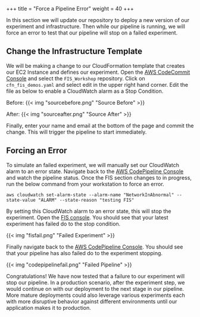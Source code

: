 +++
title = "Force a Pipeline Error"
weight = 40
+++

In this section we will update our repository to deploy a new version of our experiment and infrastructure.
Then while our pipeline is running, we will force an error to test that our pipeline will stop on a failed experiment. 

## Change the Infrastructure Template

We will be making a change to our CloudFormation template that creates our EC2 Instance and defines our experiment. 
Open the [AWS CodeCommit Console](https://console.aws.amazon.com/codesuite/codecommit/home?#Home) and select the ```FIS_Workshop``` repository.
Click on ```cfn_fis_demos.yaml``` and select edit in the upper right hand corner.
Edit the file as below to enable a CloudWatch alarm as a Stop Condition. 

Before:
{{< img "sourcebefore.png" "Source Before" >}}

After:
{{< img "sourceafter.png" "Source After" >}}

Finally, enter your name and email at the bottom of the page and commit the change.
This will trigger the pipeline to start immediately. 

## Forcing an Error

To simulate an failed experiment, we will manually set our CloudWatch alarm to an error state.
Navigate back to the [AWS CodePipeline Console](https://console.aws.amazon.com/codesuite/codepipeline/home?#Home) and watch the pipeline status. 
Once the FIS section changes to in progress, run the below command from your workstation to force an error. 

```
aws cloudwatch set-alarm-state --alarm-name "NetworkInAbnormal" --state-value "ALARM" --state-reason "testing FIS"
```

By setting this CloudWatch alarm to an error state, this will stop the experiment.
Open the [FIS console](https://console.aws.amazon.com/fis/home?#Experiments).
You should see that your latest experiment has failed do to the stop condition. 

{{< img "fisfail.png" "Failed Experiment" >}}

Finally navigate back to the [AWS CodePipeline Console](https://console.aws.amazon.com/codesuite/codepipeline/home?#Home).
You should see that your pipeline has also failed do to the experiment stopping.

{{< img "codepipelinefail.png" "Failed Pipeline" >}}

Congratulations! We have now tested that a failure to our experiment will stop our pipeline.
In a production scenario, after the experiment step, we would continue on with our deployment to the next stage in our pipeline. 
More mature deployments could also leverage various experiments each with more disruptive behavior against different environments until our application makes it to production.
